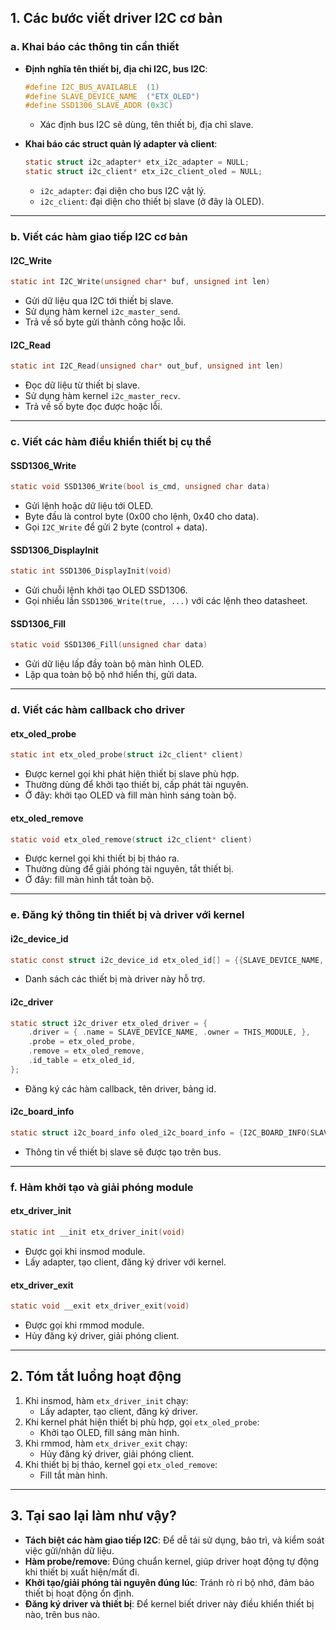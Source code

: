 ## 1. **Các bước viết driver I2C cơ bản**

### a. Khai báo các thông tin cần thiết
- **Định nghĩa tên thiết bị, địa chỉ I2C, bus I2C**:
  ```c
  #define I2C_BUS_AVAILABLE  (1)
  #define SLAVE_DEVICE_NAME  ("ETX_OLED")
  #define SSD1306_SLAVE_ADDR (0x3C)
  ```
  - Xác định bus I2C sẽ dùng, tên thiết bị, địa chỉ slave.

- **Khai báo các struct quản lý adapter và client**:
  ```c
  static struct i2c_adapter* etx_i2c_adapter = NULL;
  static struct i2c_client* etx_i2c_client_oled = NULL;
  ```
  - `i2c_adapter`: đại diện cho bus I2C vật lý.
  - `i2c_client`: đại diện cho thiết bị slave (ở đây là OLED).

---

### b. Viết các hàm giao tiếp I2C cơ bản

#### **I2C_Write**
```c
static int I2C_Write(unsigned char* buf, unsigned int len)
```
- Gửi dữ liệu qua I2C tới thiết bị slave.
- Sử dụng hàm kernel `i2c_master_send`.
- Trả về số byte gửi thành công hoặc lỗi.

#### **I2C_Read**
```c
static int I2C_Read(unsigned char* out_buf, unsigned int len)
```
- Đọc dữ liệu từ thiết bị slave.
- Sử dụng hàm kernel `i2c_master_recv`.
- Trả về số byte đọc được hoặc lỗi.

---

### c. Viết các hàm điều khiển thiết bị cụ thể

#### **SSD1306_Write**
```c
static void SSD1306_Write(bool is_cmd, unsigned char data)
```
- Gửi lệnh hoặc dữ liệu tới OLED.
- Byte đầu là control byte (0x00 cho lệnh, 0x40 cho data).
- Gọi `I2C_Write` để gửi 2 byte (control + data).

#### **SSD1306_DisplayInit**
```c
static int SSD1306_DisplayInit(void)
```
- Gửi chuỗi lệnh khởi tạo OLED SSD1306.
- Gọi nhiều lần `SSD1306_Write(true, ...)` với các lệnh theo datasheet.

#### **SSD1306_Fill**
```c
static void SSD1306_Fill(unsigned char data)
```
- Gửi dữ liệu lấp đầy toàn bộ màn hình OLED.
- Lặp qua toàn bộ bộ nhớ hiển thị, gửi data.

---

### d. Viết các hàm callback cho driver

#### **etx_oled_probe**
```c
static int etx_oled_probe(struct i2c_client* client)
```
- Được kernel gọi khi phát hiện thiết bị slave phù hợp.
- Thường dùng để khởi tạo thiết bị, cấp phát tài nguyên.
- Ở đây: khởi tạo OLED và fill màn hình sáng toàn bộ.

#### **etx_oled_remove**
```c
static void etx_oled_remove(struct i2c_client* client)
```
- Được kernel gọi khi thiết bị bị tháo ra.
- Thường dùng để giải phóng tài nguyên, tắt thiết bị.
- Ở đây: fill màn hình tắt toàn bộ.

---

### e. Đăng ký thông tin thiết bị và driver với kernel

#### **i2c_device_id**
```c
static const struct i2c_device_id etx_oled_id[] = {{SLAVE_DEVICE_NAME, 0}, {}};
```
- Danh sách các thiết bị mà driver này hỗ trợ.

#### **i2c_driver**
```c
static struct i2c_driver etx_oled_driver = {
    .driver = { .name = SLAVE_DEVICE_NAME, .owner = THIS_MODULE, },
    .probe = etx_oled_probe,
    .remove = etx_oled_remove,
    .id_table = etx_oled_id,
};
```
- Đăng ký các hàm callback, tên driver, bảng id.

#### **i2c_board_info**
```c
static struct i2c_board_info oled_i2c_board_info = {I2C_BOARD_INFO(SLAVE_DEVICE_NAME, SSD1306_SLAVE_ADDR)};
```
- Thông tin về thiết bị slave sẽ được tạo trên bus.

---

### f. Hàm khởi tạo và giải phóng module

#### **etx_driver_init**
```c
static int __init etx_driver_init(void)
```
- Được gọi khi insmod module.
- Lấy adapter, tạo client, đăng ký driver với kernel.

#### **etx_driver_exit**
```c
static void __exit etx_driver_exit(void)
```
- Được gọi khi rmmod module.
- Hủy đăng ký driver, giải phóng client.

---

## 2. **Tóm tắt luồng hoạt động**

1. Khi insmod, hàm `etx_driver_init` chạy:
   - Lấy adapter, tạo client, đăng ký driver.
2. Khi kernel phát hiện thiết bị phù hợp, gọi `etx_oled_probe`:
   - Khởi tạo OLED, fill sáng màn hình.
3. Khi rmmod, hàm `etx_driver_exit` chạy:
   - Hủy đăng ký driver, giải phóng client.
4. Khi thiết bị bị tháo, kernel gọi `etx_oled_remove`:
   - Fill tắt màn hình.

---

## 3. **Tại sao lại làm như vậy?**

- **Tách biệt các hàm giao tiếp I2C**: Để dễ tái sử dụng, bảo trì, và kiểm soát việc gửi/nhận dữ liệu.
- **Hàm probe/remove**: Đúng chuẩn kernel, giúp driver hoạt động tự động khi thiết bị xuất hiện/mất đi.
- **Khởi tạo/giải phóng tài nguyên đúng lúc**: Tránh rò rỉ bộ nhớ, đảm bảo thiết bị hoạt động ổn định.
- **Đăng ký driver và thiết bị**: Để kernel biết driver này điều khiển thiết bị nào, trên bus nào.
